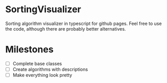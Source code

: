 # SortingVisualizer
Sorting algorithm visualizer in typescript for github pages. Feel free to use the code, although there are probably better alternatives.

# Milestones
- [ ] Complete base classes
- [ ] Create algorithms with descriptions
- [ ] Make everything look pretty